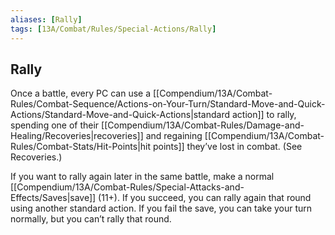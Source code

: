 ```yaml
---
aliases: [Rally]
tags: [13A/Combat/Rules/Special-Actions/Rally]
---
```


## Rally

Once a battle, every PC can use a [[Compendium/13A/Combat-Rules/Combat-Sequence/Actions-on-Your-Turn/Standard-Move-and-Quick-Actions/Standard-Move-and-Quick-Actions|standard action]] to rally, spending one of their [[Compendium/13A/Combat-Rules/Damage-and-Healing/Recoveries|recoveries]] and regaining [[Compendium/13A/Combat-Rules/Combat-Stats/Hit-Points|hit points]] they’ve lost in combat. (See Recoveries.)

If you want to rally again later in the same battle, make a normal [[Compendium/13A/Combat-Rules/Special-Attacks-and-Effects/Saves|save]] (11+). If you succeed, you can rally again that round using another standard action. If you fail the save, you can take your turn normally, but you can’t rally that round.